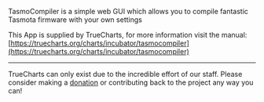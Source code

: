 TasmoCompiler is a simple web GUI which allows you to compile fantastic Tasmota firmware with your own settings

This App is supplied by TrueCharts, for more information visit the manual: [https://truecharts.org/charts/incubator/tasmocompiler](https://truecharts.org/charts/incubator/tasmocompiler)

---

TrueCharts can only exist due to the incredible effort of our staff.
Please consider making a [donation](https://truecharts.org/about/sponsor) or contributing back to the project any way you can!
